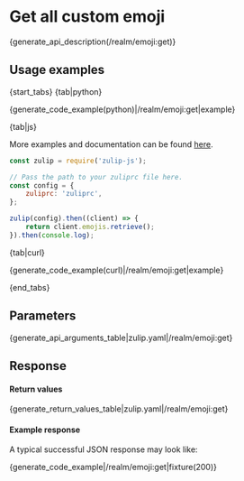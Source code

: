 # Get all custom emoji

{generate_api_description(/realm/emoji:get)}

## Usage examples

{start_tabs}
{tab|python}

{generate_code_example(python)|/realm/emoji:get|example}

{tab|js}

More examples and documentation can be found [here](https://github.com/zulip/zulip-js).
```js
const zulip = require('zulip-js');

// Pass the path to your zuliprc file here.
const config = {
    zuliprc: 'zuliprc',
};

zulip(config).then((client) => {
    return client.emojis.retrieve();
}).then(console.log);
```

{tab|curl}

{generate_code_example(curl)|/realm/emoji:get|example}

{end_tabs}

## Parameters

{generate_api_arguments_table|zulip.yaml|/realm/emoji:get}

## Response

#### Return values

{generate_return_values_table|zulip.yaml|/realm/emoji:get}


#### Example response

A typical successful JSON response may look like:

{generate_code_example|/realm/emoji:get|fixture(200)}
